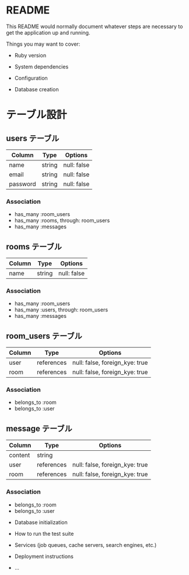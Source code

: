 # README

This README would normally document whatever steps are necessary to get the
application up and running.

Things you may want to cover:

* Ruby version

* System dependencies

* Configuration

* Database creation
# テーブル設計

## users テーブル
| Column   | Type   | Options     |
| -------- | ------ | ----------- |
| name     | string | null: false |
| email    | string | null: false |
| password | string | null: false |

### Association

- has_many :room_users
- has_many :rooms, through: room_users
- has_many :messages

## rooms テーブル

| Column | Type   | Options     |
| ------ | ------ | ------------|
| name   | string | null: false |

### Association

- has_many :room_users
- has_many :users, through: room_users
- has_many :messages

## room_users テーブル

| Column | Type       | Options                        |
| ------ | ---------- | -------------------------------|
| user   | references | null: false, foreign_kye: true |
| room   | references | null: false, foreign_kye: true |

### Association

- belongs_to :room
- belongs_to :user

## message テーブル

| Column  | Type       | Options                        |
| ------- | ---------- | -------------------------------|
| content | string     |                                |
| user    | references | null: false, foreign_kye: true |
| room    | references | null: false, foreign_kye: true |

### Association

- belongs_to :room
- belongs_to :user

* Database initialization

* How to run the test suite

* Services (job queues, cache servers, search engines, etc.)

* Deployment instructions

* ...
